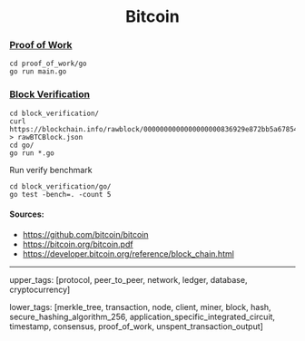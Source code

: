 <h1 align="center">Bitcoin</h1>

### [Proof of Work](./proof_of_work)
```
cd proof_of_work/go
go run main.go
```

### [Block Verification](./block_verification)
```
cd block_verification/
curl https://blockchain.info/rawblock/0000000000000000000836929e872bb5a678546b0a19900b974c206c338f0947 > rawBTCBlock.json
cd go/
go run *.go
```

Run verify benchmark
```
cd block_verification/go/
go test -bench=. -count 5
```


#### Sources:
- https://github.com/bitcoin/bitcoin
- https://bitcoin.org/bitcoin.pdf
- https://developer.bitcoin.org/reference/block_chain.html

---
upper_tags: [protocol, peer_to_peer, network, ledger, database, cryptocurrency]

lower_tags: [merkle_tree, transaction, node, client, miner, block, hash, secure_hashing_algorithm_256, application_specific_integrated_circuit, timestamp, consensus, proof_of_work, unspent_transaction_output]